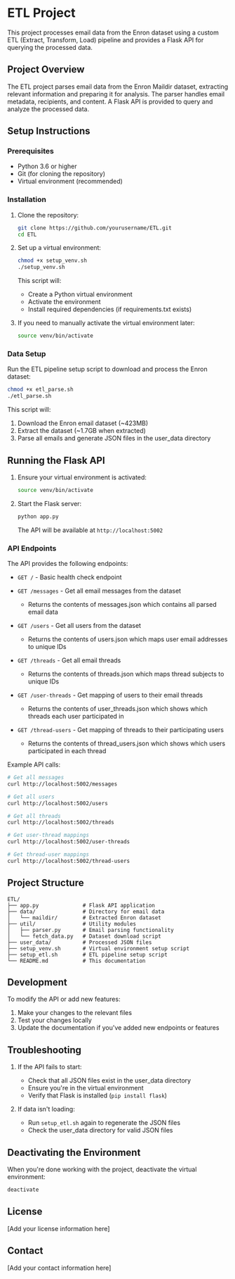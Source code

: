 # ETL Project

This project processes email data from the Enron dataset using a custom ETL (Extract, Transform, Load) pipeline and provides a Flask API for querying the processed data.

## Project Overview

The ETL project parses email data from the Enron Maildir dataset, extracting relevant information and preparing it for analysis. The parser handles email metadata, recipients, and content. A Flask API is provided to query and analyze the processed data.

## Setup Instructions

### Prerequisites

- Python 3.6 or higher
- Git (for cloning the repository)
- Virtual environment (recommended)

### Installation

1. Clone the repository:
   ```bash
   git clone https://github.com/yourusername/ETL.git
   cd ETL
   ```

2. Set up a virtual environment:
   ```bash
   chmod +x setup_venv.sh
   ./setup_venv.sh
   ```
   
   This script will:
   - Create a Python virtual environment
   - Activate the environment
   - Install required dependencies (if requirements.txt exists)

3. If you need to manually activate the virtual environment later:
   ```bash
   source venv/bin/activate
   ```

### Data Setup

Run the ETL pipeline setup script to download and process the Enron dataset:
```bash
chmod +x etl_parse.sh
./etl_parse.sh
```

This script will:
1. Download the Enron email dataset (~423MB)
2. Extract the dataset (~1.7GB when extracted)
3. Parse all emails and generate JSON files in the user_data directory

## Running the Flask API

1. Ensure your virtual environment is activated:
   ```bash
   source venv/bin/activate
   ```

2. Start the Flask server:
   ```bash
   python app.py
   ```
   The API will be available at `http://localhost:5002`

### API Endpoints

The API provides the following endpoints:

- `GET /` - Basic health check endpoint

- `GET /messages` - Get all email messages from the dataset
  - Returns the contents of messages.json which contains all parsed email data

- `GET /users` - Get all users from the dataset
  - Returns the contents of users.json which maps user email addresses to unique IDs

- `GET /threads` - Get all email threads
  - Returns the contents of threads.json which maps thread subjects to unique IDs

- `GET /user-threads` - Get mapping of users to their email threads
  - Returns the contents of user_threads.json which shows which threads each user participated in

- `GET /thread-users` - Get mapping of threads to their participating users
  - Returns the contents of thread_users.json which shows which users participated in each thread

Example API calls:
```bash
# Get all messages
curl http://localhost:5002/messages

# Get all users
curl http://localhost:5002/users

# Get all threads
curl http://localhost:5002/threads

# Get user-thread mappings
curl http://localhost:5002/user-threads

# Get thread-user mappings
curl http://localhost:5002/thread-users
```

## Project Structure

```
ETL/
├── app.py              # Flask API application
├── data/               # Directory for email data
│   └── maildir/        # Extracted Enron dataset
├── util/               # Utility modules
│   ├── parser.py       # Email parsing functionality
│   └── fetch_data.py   # Dataset download script
├── user_data/          # Processed JSON files
├── setup_venv.sh       # Virtual environment setup script
├── setup_etl.sh        # ETL pipeline setup script
└── README.md           # This documentation
```

## Development

To modify the API or add new features:
1. Make your changes to the relevant files
2. Test your changes locally
3. Update the documentation if you've added new endpoints or features

## Troubleshooting

1. If the API fails to start:
   - Check that all JSON files exist in the user_data directory
   - Ensure you're in the virtual environment
   - Verify that Flask is installed (`pip install flask`)

2. If data isn't loading:
   - Run `setup_etl.sh` again to regenerate the JSON files
   - Check the user_data directory for valid JSON files

## Deactivating the Environment

When you're done working with the project, deactivate the virtual environment:
```bash
deactivate
```

## License

[Add your license information here]

## Contact

[Add your contact information here]
